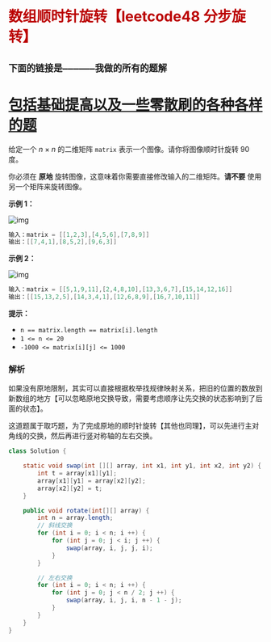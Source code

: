 # <font color="bb000">数组顺时针旋转【leetcode48 分步旋转】</font>

## **`下面的链接是——————我做的所有的题解`**

# [包括基础提高以及一些零散刷的各种各样的题](https://www.acwing.com/blog/content/33005/) 

给定一个 *n* × *n* 的二维矩阵 `matrix` 表示一个图像。请你将图像顺时针旋转 90 度。

你必须在 **原地** 旋转图像，这意味着你需要直接修改输入的二维矩阵。**请不要** 使用另一个矩阵来旋转图像。

 

**示例 1：**

![img](https://assets.leetcode.com/uploads/2020/08/28/mat1.jpg)

```java
输入：matrix = [[1,2,3],[4,5,6],[7,8,9]]
输出：[[7,4,1],[8,5,2],[9,6,3]]
```

**示例 2：**

![img](https://assets.leetcode.com/uploads/2020/08/28/mat2.jpg)

```java
输入：matrix = [[5,1,9,11],[2,4,8,10],[13,3,6,7],[15,14,12,16]]
输出：[[15,13,2,5],[14,3,4,1],[12,6,8,9],[16,7,10,11]]
```

 

**提示：**

- `n == matrix.length == matrix[i].length`
- `1 <= n <= 20`
- `-1000 <= matrix[i][j] <= 1000`





### 解析

如果没有原地限制，其实可以直接根据枚举找规律映射关系，把旧的位置的数放到新数组的地方【可以忽略原地交换导致，需要考虑顺序让先交换的状态影响到了后面的状态】。

这道题属于取巧题，为了完成原地的顺时针旋转【其他也同理】，可以先进行主对角线的交换，然后再进行竖对称轴的左右交换。

```java 
class Solution {

    static void swap(int [][] array, int x1, int y1, int x2, int y2) {
        int t = array[x1][y1];
        array[x1][y1] = array[x2][y2];
        array[x2][y2] = t;
    }

    public void rotate(int[][] array) {
        int n = array.length;
        // 斜线交换
        for (int i = 0; i < n; i ++) {
            for (int j = 0; j < i; j ++) {
                swap(array, i, j, j, i);
            }
        }

        // 左右交换
        for (int i = 0; i < n; i ++) {
            for (int j = 0; j < n / 2; j ++) {
                swap(array, i, j, i, n - 1 - j);
            }
        }
    }
}
```





